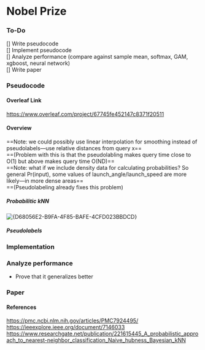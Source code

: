 # Nobel Prize
### To-Do
[] Write pseudocode  
[] Implement pseudocode  
[] Analyze performance (compare against sample mean, softmax, GAM, xgboost, neural network)  
[] Write paper   

### Pseudocode
#### Overleaf Link
https://www.overleaf.com/project/67745fe452147c8371f20511
#### Overview
==Note: we could possibly use linear interpolation for smoothing instead of pseudolabels—use relative distances from query x==  
==(Problem with this is that the pseudolabling makes query time close to O(1) but above makes query time O(ND)==  
==Note: what if we include density data for calculating probabilities? So general Pr(input), some values of launch_angle/launch_speed are more likely—in more dense areas==  
==(Pseudolabeling already fixes this problem)
##### Probabilitic kNN
![{D68056E2-B9FA-4F85-BAFE-4CFD023BBDCD}](https://github.com/user-attachments/assets/54b6c20a-1ce4-4aff-babe-85f939dc3f7f)
##### Pseudolabels


### Implementation





### Analyze performance
- Prove that it generalizes better

### Paper
#### References
https://pmc.ncbi.nlm.nih.gov/articles/PMC7924495/
https://ieeexplore.ieee.org/document/7146033
https://www.researchgate.net/publication/221615445_A_probabilistic_approach_to_nearest-neighbor_classification_Naive_hubness_Bayesian_kNN



